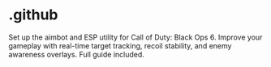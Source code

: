 # .github
Set up the aimbot and ESP utility for Call of Duty: Black Ops 6. Improve your gameplay with real-time target tracking, recoil stability, and enemy awareness overlays. Full guide included.
